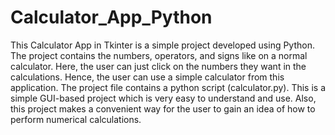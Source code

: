 # Calculator_App_Python
This Calculator App in Tkinter is a simple project developed using Python. The project contains the numbers, operators, and signs like on a normal calculator. Here, the user can just click on the numbers they want in the calculations. Hence, the user can use a simple calculator from this application.  The project file contains a python script (calculator.py). This is a simple GUI-based project which is very easy to understand and use. Also, this project makes a convenient way for the user to gain an idea of how to perform numerical calculations.
